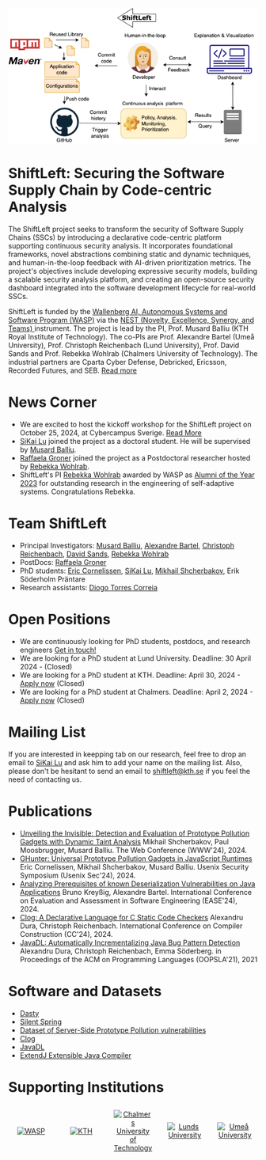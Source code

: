 <div align="center">
  <img alt="shiftleft" src="ShiftLeft-figure.png">
</div>

# ShiftLeft: Securing the Software Supply Chain by Code-centric Analysis

The ShiftLeft project seeks to transform the security of Software Supply Chains (SSCs) by introducing a declarative code-centric platform supporting continuous security analysis. It incorporates foundational frameworks, novel abstractions combining static and dynamic techniques, and human-in-the-loop feedback with AI-driven prioritization metrics. The project's objectives include developing expressive security models, building a scalable security analysis platform, and creating an open-source security dashboard integrated into the software development lifecycle for real-world SSCs.

ShiftLeft is funded by the  [Wallenberg AI, Autonomous Systems and Software Program (WASP)](https://wasp-sweden.org/) via the [NEST (Novelty, Excellence, Synergy, and Teams) ](https://wasp-sweden.org/calls/call-for-nests-in-cyber-security/) instrument. The project is lead by the PI, Prof. Musard Balliu (KTH Royal Institute of Technology). The co-PIs are Prof. Alexandre Bartel (Umeå University), Prof. Christoph Reichenbach (Lund University), Prof. David Sands and Prof. Rebekka Wohlrab (Chalmers University of Technology). The industrial partners are Cparta Cyber Defense, Debricked, Ericsson, Recorded Futures, and SEB. [Read more](https://wasp-sweden.org/nest-project-shiftleft-securing-the-software-supply-chain-by-code-centric-analysis/) 

# News Corner
- We are excited to host the kickoff workshop for the ShiftLeft project on October 25, 2024, at Cybercampus Sverige. [Read More](./Workshop/KickOff.md)
- [SiKai Lu](https://www.kth.se/profile/sikai) joined the project as a doctoral student. He will be supervised by [Musard Balliu](https://people.kth.se/~musard/).
- [Raffaela Groner](https://www.chalmers.se/en/persons/raffaela/) joined the project as a Postdoctoral researcher hosted by [Rebekka Wohlrab](https://rebekkaa.github.io/).
- ShiftLeft's PI [Rebekka Wohlrab](https://rebekkaa.github.io/) awarded by WASP as [Alumni of the Year 2023](https://wasp-sweden.org/rebekka-wohlrab-wasp-alumni-of-the-year-2023/) for outstanding research in the engineering of self-adaptive systems. Congratulations Rebekka.


# Team ShiftLeft
- Principal Investigators: [Musard Balliu](https://people.kth.se/~musard/), [Alexandre Bartel](https://www.abartel.net/), [Christoph Reichenbach](https://creichen.net/), [David Sands](https://www.cse.chalmers.se/~dave/Homepage_David_Sands/Home.html), [Rebekka Wohlrab](https://rebekkaa.github.io/)
- PostDocs: [Raffaela Groner](https://www.chalmers.se/en/persons/raffaela/)
- PhD students: [Eric Cornelissen](https://www.kth.se/profile/ericco), [SiKai Lu](https://www.kth.se/profile/sikai), [Mikhail Shcherbakov](https://www.kth.se/profile/mshc), Erik Söderholm Präntare
- Research assistants: [Diogo Torres Correia](https://www.kth.se/profile/diogotc)

# Open Positions
- We are continuously looking for PhD students, postdocs, and research engineers [Get in touch!](mailto:musard@kth.se,dave@chalmers.se,alexandre.bartel@umu.se,christoph.reichenbach@cs.lth.se,wohlrab@chalmers.se)
- We are looking for a PhD student at Lund University.  Deadline: 30 April 2024 - (Closed)
- We are looking for a PhD student at KTH. Deadline: April 30, 2024 - [Apply now](https://kth.varbi.com/en/what:job/jobID:698123/type:job/where:4/apply:1) (Closed)
- We are looking for a PhD student at Chalmers. Deadline: April 2, 2024 - [Apply now](https://www.chalmers.se/en/about-chalmers/work-with-us/vacancies/?rmpage=job&rmjob=12605&rmlang=GB) (Closed)

# Mailing List
If you are interested in keepping tab on our research, feel free to drop an email to [SiKai Lu](https://www.kth.se/profile/sikai) and ask him to add your name on the mailing list. Also, please don't be hesitant to send an email to [shiftleft@kth.se](mailto:shiftleft@kth.se) if you feel the need of contacting us.

# Publications
- [Unveiling the Invisible: Detection and Evaluation of Prototype Pollution Gadgets with Dynamic Taint Analysis](https://people.kth.se/~musard/research/pubs/www24.pdf) Mikhail Shcherbakov, Paul Moosbrugger, Musard Balliu. The Web Conference (WWW'24), 2024.
- [GHunter: Universal Prototype Pollution Gadgets in JavaScript Runtimes](https://people.kth.se/~musard/research/pubs/usenix24.pdf) Eric Cornelissen, Mikhail Shcherbakov, Musard Balliu. Usenix Security Symposium (Usenix Sec'24), 2024.
- [Analyzing Prerequisites of known Deserialization Vulnerabilities on Java Applications](https://www.abartel.net/static/p/ease2024-javaDeser.pdf) Bruno Kreyßig, Alexandre Bartel. International Conference on Evaluation and Assessment in Software Engineering (EASE'24), 2024.
- [Clog: A Declarative Language for C Static Code Checkers](https://dl.acm.org/doi/pdf/10.1145/3640537.3641579) Alexandru Dura, Christoph Reichenbach. International Conference on Compiler Construction (CC'24), 2024.
- [JavaDL: Automatically Incrementalizing Java Bug Pattern Detection](https://creichen.net/papers/javadl.pdf) Alexandru Dura, Christoph Reichenbach, Emma Söderberg. in Proceedings of the ACM on Programming Languages (OOPSLA'21), 2021

# Software and Datasets
- [Dasty](https://github.com/KTH-LangSec/Dasty)
- [Silent Spring](https://github.com/KTH-LangSec/silent-spring)
- [Dataset of Server-Side Prototype Pollution vulnerabilities](https://github.com/KTH-LangSec/server-side-prototype-pollution)
- [Clog](https://github.com/lu-cs-sde/clog)
- [JavaDL](https://github.com/lu-cs-sde/metadl)
- [ExtendJ Extensible Java Compiler](https://extendj.org/)

# Supporting Institutions
<div style="display: flex; justify-content: center; align-items: center; flex-wrap: wrap; gap: 10px;">
<div style="flex: 1; text-align: center; padding: 10px;">
    <a href="https://wasp-sweden.org/" target="_blank">
      <img src="https://wasp-sweden.org/wp-content/themes/wasp/assets/img/logo.png" alt="WASP" style="max-width: 200px;">
    </a>
  </div>
  <div style="flex: 1; text-align: center; padding: 10px;">
    <a href="https://www.kth.se/" target="_blank">
      <img src="https://wasp-sweden.org/wp-content/uploads/2019/05/kth.png" alt="KTH" style="max-width: 100px;">
    </a>
  </div>
  <div style="flex: 1; text-align: center; padding: 10px;">
    <a href="http://www.chalmers.se/" target="_blank">
      <img src="https://wasp-sweden.org/wp-content/uploads/2019/05/chalmers1.png" alt="Chalmers University of Technology" style="max-width: 100px;">
    </a>
  </div>
  <div style="flex: 1; text-align: center; padding: 10px;">
    <a href="http://www.lth.se/" target="_blank">
      <img src="https://wasp-sweden.org/wp-content/uploads/2019/05/lunds1.png" alt="Lunds University" style="max-width: 100px;">
    </a>
  </div>
  <div style="flex: 1; text-align: center; padding: 10px;">
    <a href="http://www.umu.se/" target="_blank">
    <img src="https://wasp-sweden.org/wp-content/uploads/2019/05/umea-200x200.png" alt="Umeå University" style="max-width: 100px;">
    </a>
  </div>
</div>

